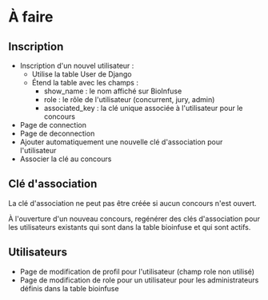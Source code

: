 # À faire

## Inscription

* Inscription d'un nouvel utilisateur :
    * Utilise la table User de Django 
    * Étend la table avec les champs :
        * show_name : le nom affiché sur BioInfuse
        * role : le rôle de l'utilisateur  (concurrent, jury, admin)
        * associated_key : la clé unique associée à  l'utilisateur pour le concours
* Page de connection
* Page de deconnection 
* Ajouter automatiquement une nouvelle clé d'association pour l'utilisateur
* Associer la clé au concours

## Clé d'association

La clé d'association ne peut pas être créée si aucun concours n'est ouvert.

À l'ouverture d'un nouveau concours, regénérer des clés d'association pour
les utilisateurs existants qui sont dans la table bioinfuse et qui sont actifs.

## Utilisateurs

* Page de modification de profil pour l'utilisateur (champ role non utilisé)
* Page de modification de role pour un utilisateur pour les administrateurs définis dans la table bioinfuse
